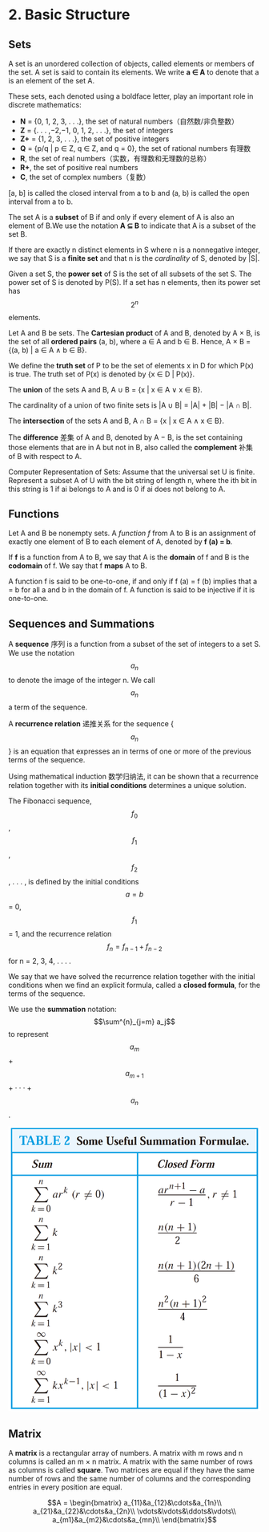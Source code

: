 # 2. Basic Structure

## Sets

A set is an unordered collection of objects, called elements or members of the set. A set is said to contain its elements. We write **a ∈ A** to denote that a is an element of the set A.

These sets, each denoted using a boldface letter, play an important role in discrete mathematics:

* **N** = {0, 1, 2, 3, . . .}, the set of natural numbers（自然数/非负整数）
* **Z** = {. . . ,−2,−1, 0, 1, 2, . . .}, the set of integers
* **Z+** = {1, 2, 3, . . .}, the set of positive integers
* **Q** = {p/q \| p ∈ Z, q ∈ Z, and q = 0}, the set of rational numbers 有理数
* **R**, the set of real numbers（实数，有理数和无理数的总称）
* **R+**, the set of positive real numbers
* **C**, the set of complex numbers（复数）

\[a, b\] is called the closed interval from a to b and \(a, b\) is called the open interval from a to b.

The set A is a **subset** of B if and only if every element of A is also an element of B.We use the notation **A ⊆ B** to indicate that A is a subset of the set B.

If there are exactly n distinct elements in S where n is a nonnegative integer, we say that S is a **finite set** and that n is the _cardinality_ of S, denoted by \|S\|.

Given a set S, the **power set** of S is the set of all subsets of the set S. The power set of S is denoted by P\(S\). If a set has n elements, then its power set has $$2^n$$ elements.

Let A and B be sets. The **Cartesian product** of A and B, denoted by A × B, is the set of all **ordered pairs** \(a, b\), where a ∈ A and b ∈ B. Hence, A × B = {\(a, b\) \| a ∈ A ∧ b ∈ B}.

We define the **truth set** of P to be the set of elements x in D for which P\(x\) is true. The truth set of P\(x\) is denoted by {x ∈ D \| P\(x\)}.

The **union** of the sets A and B, A ∪ B = {x \| x ∈ A ∨ x ∈ B}.

The cardinality of a union of two finite sets is \|A ∪ B\| = \|A\| + \|B\| − \|A ∩ B\|.

The **intersection** of the sets A and B, A ∩ B = {x \| x ∈ A ∧ x ∈ B}.

The **difference** 差集 of A and B, denoted by A − B, is the set containing those elements that are in A but not in B, also called the **complement** 补集 of B with respect to A.

Computer Representation of Sets: Assume that the universal set U is finite. Represent a subset A of U with the bit string of length n, where the ith bit in this string is 1 if ai belongs to A and is 0 if ai does not belong to A.

## Functions

Let A and B be nonempty sets. A _function f_ from A to B is an assignment of exactly one element of B to each element of A, denoted by **f \(a\) = b**_._

If **f** is a function from A to B, we say that A is the **domain** of f and B is the **codomain** of f. We say that f **maps** A to B.

A function f is said to be one-to-one, if and only if f \(a\) = f \(b\) implies that a = b for all a and b in the domain of f. A function is said to be injective if it is one-to-one.

## Sequences and Summations

A **sequence** 序列 is a function from a subset of the set of integers to a set S. We use the notation $$a_n$$ to denote the image of the integer n. We call $$a_n$$ a term of the sequence.

A **recurrence relation** 递推关系 for the sequence {$$a_n$$} is an equation that expresses an in terms of one or more of the previous terms of the sequence.

Using mathematical induction 数学归纳法, it can be shown that a recurrence relation together with its **initial conditions** determines a unique solution.

The Fibonacci sequence, $$f_0$$ , $$f_1$$ , $$f_2$$ , . . . , is defined by the initial conditions $$a = b$$ = 0, $$f_1$$ = 1, and the recurrence relation $$f_n = f_{n-1} + f_{n-2}$$ for n = 2, 3, 4, . . . .

We say that we have solved the recurrence relation together with the initial conditions when we find an explicit formula, called a **closed formula**, for the terms of the sequence.

We use the **summation** notation: $$\sum^{n}_{j=m} a_j$$ to represent $$a_{m}$$ + $$a_{m+1}$$ + · · · + $$a_{n}$$ .

![](../.gitbook/assets/screen-shot-2018-09-22-at-13.24.47.png)

## Matrix

A **matrix** is a rectangular array of numbers. A matrix with m rows and n columns is called an m × n matrix. A matrix with the same number of rows as columns is called **square**. Two matrices are equal if they have the same number of rows and the same number of columns and the corresponding entries in every position are equal.

$$A = \begin{bmatrix} a_{11}&a_{12}&\cdots&a_{1n}\\ a_{21}&a_{22}&\cdots&a_{2n}\\ \vdots&\vdots&\ddots&\vdots\\ a_{m1}&a_{m2}&\cdots&a_{mn}\\ \end{bmatrix}$$ 



